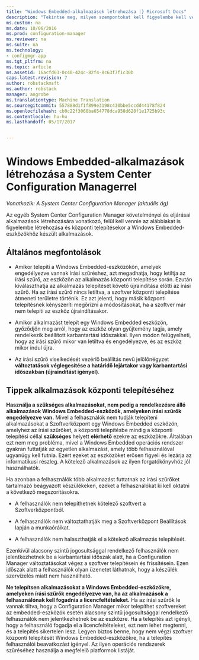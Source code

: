 ```yaml
---
title: "Windows Embedded-alkalmazások létrehozása |} Microsoft Docs"
description: "Tekintse meg, milyen szempontokat kell figyelembe kell venni a fiók létrehozásakor és központi telepítése a Windows Embedded-eszközökhöz készült alkalmazások."
ms.custom: na
ms.date: 10/06/2016
ms.prod: configuration-manager
ms.reviewer: na
ms.suite: na
ms.technology:
- configmgr-app
ms.tgt_pltfrm: na
ms.topic: article
ms.assetid: 16acfd63-0c40-424c-82f4-8c63f7f1c30b
caps.latest.revision: 7
author: robstackmsft
ms.author: robstack
manager: angrobe
ms.translationtype: Machine Translation
ms.sourcegitcommit: 557888d1f1f899e3198c430bbe5ccdd44178f824
ms.openlocfilehash: cb0c22f3060ba654778dca958d620f1e1725b93c
ms.contentlocale: hu-hu
ms.lasthandoff: 05/17/2017


---
```

# <a name="create-windows-embedded-applications-with-system-center-configuration-manager"></a>Windows Embedded-alkalmazások létrehozása a System Center Configuration Managerrel

*Vonatkozik: A System Center Configuration Manager (aktuális ág)*

Az egyéb System Center Configuration Manager követelményei és eljárásai alkalmazások létrehozására vonatkozó, felül kell vennie az alábbiakat is figyelembe létrehozása és központi telepítésekor a Windows Embedded-eszközökhöz készült alkalmazások.  

## <a name="general-considerations"></a>Általános megfontolások  

-   Amikor telepíti a Windows Embedded-eszközökön, amelyek engedélyezve vannak írási szűréshez, azt megadhatja, hogy letiltja az írási szűrő, az eszközön az alkalmazás központi telepítése során. Ezután kiválaszthatja az alkalmazás telepítését követő újraindítása előtti az írási szűrő. Ha az írási szűrő nincs letiltva, a szoftver központi telepítése átmeneti területre történik. Ez azt jelenti, hogy másik központi telepítésnek kényszeríti megőrizni a módosításokat, ha a szoftver már nem telepíti az eszköz újraindításakor.  

-   Amikor alkalmazást telepít egy Windows Embedded eszközön, győződjön meg arról, hogy az eszköz olyan gyűjtemény tagja, amely rendelkezik beállított karbantartási időszakkal. Ilyen módon felügyelheti, hogy az írási szűrő mikor van letiltva és engedélyezve, és az eszköz mikor indul újra.  

-   Az írási szűrő viselkedését vezérlő beállítás nevű jelölőnégyzet **változtatások véglegesítése a határidő lejártakor vagy karbantartási időszakban (újraindítást igényel)**.  

## <a name="tips-for-deploying-applications"></a>Tippek alkalmazások központi telepítéséhez  

**Használja a szükséges alkalmazásokat, nem pedig a rendelkezésre álló alkalmazások Windows Embedded-eszközök, amelyeken írási szűrők engedélyezve van.** Mivel a felhasználók nem tudják telepíteni alkalmazásokat a Szoftverközpont egy Windows Embedded eszközön, amelyhez az írási szűrőket, a központi telepítésbe mindig a központi telepítési céllal **szükséges** helyett **elérhető** ezekre az eszközökre. Általában ezt nem meg probléma, mivel a Windows Embedded operációs rendszer gyakran futtatják az egyetlen alkalmazást, amely több felhasználóval ugyanúgy kell futnia. Ezért ezeket az eszközöket erősen figyeli és lezárja az informatikusi részleg. A kötelező alkalmazások az ilyen forgatókönyvhöz jól használhatók.

 Ha azonban a felhasználók több alkalmazást futtatnak az írási szűrőket tartalmazó beágyazott készülékeken, ezeket a felhasználókat ki kell oktatni a következő megszorításokra.  

-   A felhasználók nem telepíthetnek kötelező szoftvert a Szoftverközpontból.  

-   A felhasználók nem változtathatják meg a Szoftverközpont Beállítások lapján a munkaóráikat.  

-   A felhasználók nem halaszthatják el a kötelező alkalmazás telepítését.  

Ezenkívül alacsony szintű jogosultsággal rendelkező felhasználók nem jelentkezhetnek be a karbantartási időszak alatt, ha a Configuration Manager változtatásokat végez a szoftver telepítésein és frissítésein. Ezen időszak alatt a felhasználók olyan üzenetet láthatnak, hogy a készülék szervizelés miatt nem használható.  

**Ne telepítsen alkalmazásokat a Windows Embedded-eszközökre, amelyeken írási szűrők engedélyezve van, ha az alkalmazások a felhasználónak kell fogadnia a licencfeltételeket.** Ha az írási szűrők le vannak tiltva, hogy a Configuration Manager mikor telepíthet szoftvereket az embedded-eszközök esetén alacsony szintű jogosultsággal rendelkező felhasználók nem jelentkezhetnek be az eszközre. Ha a telepítés azt igényli, hogy a felhasználó fogadja el a licencfeltételeket, ezt nem lehet megtenni, és a telepítés sikertelen lesz. Legyen biztos benne, hogy nem végzi szoftver központi telepítését Windows Embedded-eszközökre, ha a telepítés felhasználói beavatkozást igényel. Az ilyen operációs rendszerek szűréséhez használja a megfelelő platformok listáját.  

